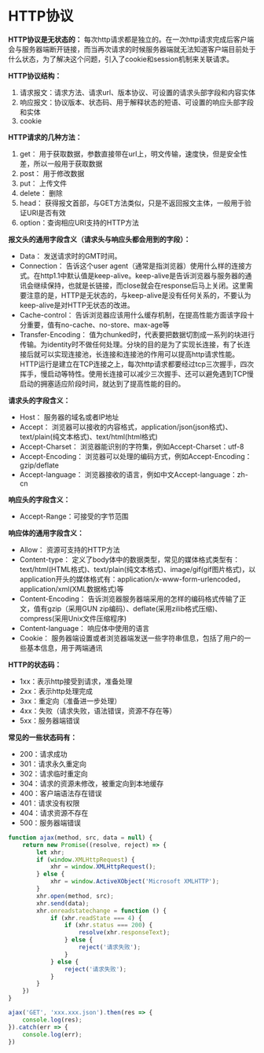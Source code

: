 # HTTP协议

**HTTP协议是无状态的：**
每次http请求都是独立的。在一次http请求完成后客户端会与服务器端断开链接，而当再次请求的时候服务器端就无法知道客户端目前处于什么状态，为了解决这个问题，引入了cookie和session机制来关联请求。

**HTTP协议结构：**
1. 请求报文：请求方法、请求url、版本协议、可设置的请求头部字段和内容实体
2. 响应报文：协议版本、状态码、用于解释状态的短语、可设置的响应头部字段和实体
3. cookie

**HTTP请求的几种方法：**
1. get： 用于获取数据，参数直接带在url上，明文传输，速度快，但是安全性差，所以一般用于获取数据
2. post： 用于修改数据
3. put： 上传文件
4. delete： 删除
5. head： 获得报文首部，与GET方法类似，只是不返回报文主体，一般用于验证URI是否有效
6. option：查询相应URI支持的HTTP方法


**报文头的通用字段含义（请求头与响应头都会用到的字段）：**
- Data： 发送请求时的GMT时间。
- Connection： 告诉这个user agent（通常是指浏览器）使用什么样的连接方式。在http1.1中默认值是keep-alive。keep-alive是告诉浏览器与服务器的通讯会继续保持，也就是长链接，而close就会在response后马上关闭。这里需要注意的是，HTTP是无状态的，与keep-alive是没有任何关系的，不要认为keep-alive是对HTTP无状态的改进。
- Cache-control： 告诉浏览器应该用什么缓存机制，在提高性能方面该字段十分重要，值有no-cache、no-store、max-age等
- Transfer-Encoding： 值为chunked时，代表要把数据切割成一系列的块进行传输。为identity时不做任何处理。分块的目的是为了实现长连接，有了长连接后就可以实现连接池，长连接和连接池的作用可以提高http请求性能。HTTP运行是建立在TCP连接之上，每次http请求都要经过tcp三次握手，四次挥手，慢启动等特性。使用长连接可以减少三次握手、还可以避免遇到TCP慢启动的拥塞适应阶段时间，就达到了提高性能的目的。


**请求头的字段含义：**
- Host： 服务器的域名或者IP地址
- Accept： 浏览器可以接收的内容格式，application/json(json格式)、text/plain(纯文本格式)、text/html(html格式)
- Accept-Charset： 浏览器能识别的字符集，例如Accept-Charset：utf-8
- Accept-Encoding： 浏览器可以处理的编码方式，例如Accept-Encoding：gzip/deflate
- Accept-language： 浏览器接收的语言，例如中文Accept-language：zh-cn

**响应头的字段含义：**
- Accept-Range：可接受的字节范围

**响应体的通用字段含义：**
- Allow： 资源可支持的HTTP方法
- Content-type： 定义了body体中的数据类型，常见的媒体格式类型有：text/html(HTML格式)、text/plain(纯文本格式)、image/gif(gif图片格式)，以application开头的媒体格式有：application/x-www-form-urlencoded，application/xml(XML数据格式)等
- Content-Encoding： 告诉浏览器服务器端采用的怎样的编码格式传输了正文，值有gzip（采用GUN zip编码）、deflate(采用zilib格式压缩)、compress(采用Unix文件压缩程序)
- Content-language： 响应体中使用的语言
- Cookie： 服务器端设置或者浏览器端发送一些字符串信息，包括了用户的一些基本信息，用于两端通讯


**HTTP的状态码：**
- 1xx：表示http接受到请求，准备处理
- 2xx：表示http处理完成
- 3xx：重定向（准备进一步处理）
- 4xx：失败（请求失败，语法错误，资源不存在等）
- 5xx：服务器端错误

**常见的一些状态码有：**
- 200：请求成功
- 301：请求永久重定向
- 302：请求临时重定向
- 304：请求的资源未修改，被重定向到本地缓存
- 400：客户端语法存在错误
- 401：请求没有权限
- 404：请求资源不存在
- 500：服务器端错误

```js
function ajax(method, src, data = null) {
    return new Promise((resolve, reject) => {
        let xhr;
        if (window.XMLHttpRequest) {
            xhr = window.XMLHttpRequest();
        } else {
            xhr = window.ActiveXObject('Microsoft XMLHTTP');
        }
        xhr.open(method, src);
        xhr.send(data);
        xhr.onreadstatechange = function () {
            if (xhr.readState === 4) {
                if (xhr.status === 200) {
                    resolve(xhr.responseText);
                } else {
                    reject('请求失败');
                }
            } else {
                reject('请求失败');
            }
        }
    })
}

ajax('GET', 'xxx.xxx.json').then(res => {
    console.log(res);
}).catch(err => {
    console.log(err);
})
```